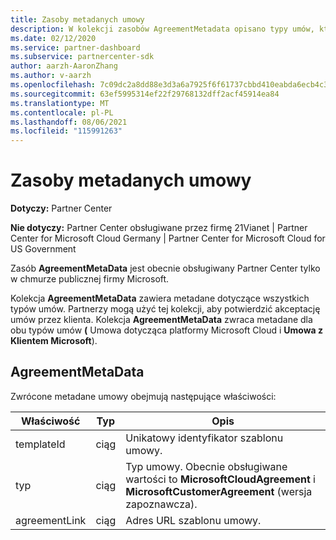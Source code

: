 ```yaml
---
title: Zasoby metadanych umowy
description: W kolekcji zasobów AgreementMetadata opisano typy umów, których partnerzy mogą używać w celu potwierdzenia akceptacji przez klienta.
ms.date: 02/12/2020
ms.service: partner-dashboard
ms.subservice: partnercenter-sdk
author: aarzh-AaronZhang
ms.author: v-aarzh
ms.openlocfilehash: 7c09dc2a8dd88e3d3a6a7925f6f61737cbbd410eabda6ecb4c3ead13d889de04
ms.sourcegitcommit: 63ef5995314ef22f29768132dff2acf45914ea84
ms.translationtype: MT
ms.contentlocale: pl-PL
ms.lasthandoff: 08/06/2021
ms.locfileid: "115991263"
---
```

# <a name="agreement-metadata-resources"></a>Zasoby metadanych umowy

**Dotyczy:** Partner Center

**Nie dotyczy:** Partner Center obsługiwane przez firmę 21Vianet | Partner Center for Microsoft Cloud Germany | Partner Center for Microsoft Cloud for US Government

Zasób **AgreementMetaData** jest obecnie obsługiwany Partner Center tylko w chmurze publicznej firmy Microsoft. 

Kolekcja **AgreementMetaData** zawiera metadane dotyczące wszystkich typów umów. Partnerzy mogą użyć tej kolekcji, aby potwierdzić akceptację umów przez klienta. Kolekcja **AgreementMetaData** zwraca metadane dla obu typów umów **(** Umowa dotycząca platformy Microsoft Cloud i **Umowa z Klientem Microsoft**).

## <a name="agreementmetadata"></a>AgreementMetaData

Zwrócone metadane umowy obejmują następujące właściwości:

| Właściwość      | Typ               | Opis                                                                       |
|---------------|--------------------|-----------------------------------------------------------------------------------|
| templateId    | ciąg             | Unikatowy identyfikator szablonu umowy.                                       |
| typ          | ciąg             | Typ umowy. Obecnie obsługiwane wartości to **MicrosoftCloudAgreement** i **MicrosoftCustomerAgreement** (wersja zapoznawcza). |
| agreementLink | ciąg             | Adres URL szablonu umowy.                                                    |
